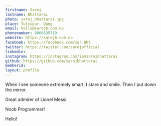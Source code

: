 ```yaml
---
firstname: Saroj 
lastname: Bhattarai 
photo: saroj_bhattarai.jpg 
place: Tulsipur, Dang 
email: hello@sarojb.com.np	 
phonenumber: 9868635719 
website: https://sarojb.com.np
facebook: https://facebook.com/sar.bht 
twitter: https://twitter.com/sarojofficial
linkedin: 
instagram: https://instagram.com/iamsarojbhattarai 
github: https://github.com/sarojbhattarai 
memberid:
layout: profile
---
```


When I see someone extremely smart, I stare and smile. Then I put down the mirror. 

Great admirer of Lionel Messi.

Noob Programmer!


Hello!

